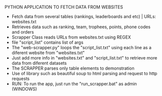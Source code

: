 PYTHON APPLICATION TO FETCH DATA FROM WEBSITES

- Fetch data from several tables (rankings, leaderboards and etc) | URLs: websites.txt
- Retrieves data such as ranking, team, trophees, points, phone codes and orders
- Scrapper Class reads URLs from websites.txt using REGEX
- file "script_list" contains list of args
- The "web-scrapper.py" loops the "script_list.txt" using each line as a diferent website from "websites.txt"
- Just add more info in "websites.txt" and "script_list.txt" to retrieve more data from diferent datasets
- The SCRAPPER parses only table elements to demonstration
- Use of library such as beautiful soup to html parsing and request to http requests
- RUN: To run the app, just run the "run_scrapper.bat" as admin (WINDOWS)